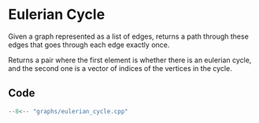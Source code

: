 # Eulerian Cycle

Given a graph represented as a list of edges, returns a path through these edges
that goes through each edge exactly once.

Returns a pair where the first element is whether there is an eulerian cycle,
and the second one is a vector of indices of the vertices in the cycle.

## Code

```cpp title="Eulerian Cycle"
--8<-- "graphs/eulerian_cycle.cpp"
```